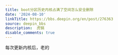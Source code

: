 ```yaml
---
title: boot分区历史内核占满了空间怎么安全删除
date: '2024-08-10'
linkTitle: https://bbs.deepin.org/en/post/276363
source: deepin_bbs
description:  虎锅 
disable_comments: true
---
```

每次更新内核后，老的

